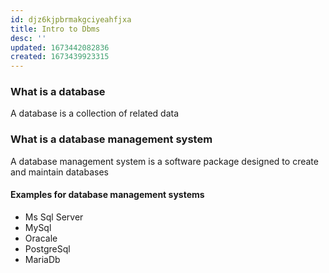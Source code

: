 ```yaml
---
id: djz6kjpbrmakgciyeahfjxa
title: Intro to Dbms
desc: ''
updated: 1673442082836
created: 1673439923315
---
```

### What is a database

A database is a collection of related data

### What is a database management system

A database management system is a software package designed to create and maintain databases

#### Examples for database management systems

- Ms Sql Server
- MySql
- Oracale
- PostgreSql
- MariaDb
  